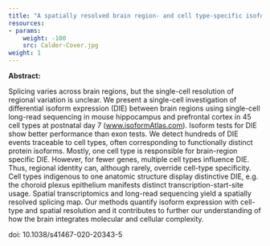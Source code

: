 ```yaml
---
title: "A spatially resolved brain region- and cell type-specific isoform atlas of the postnatal mouse brain"
resources:
- params:
    weight: -100
    src: Calder-Cover.jpg
weight: 1
---
```


**Abstract:**

Splicing varies across brain regions, but the single-cell resolution of regional variation is unclear. We present a single-cell investigation of differential isoform expression (DIE) between brain regions using single-cell long-read sequencing in mouse hippocampus and prefrontal cortex in 45 cell types at postnatal day 7 (www.isoformAtlas.com). Isoform tests for DIE show better performance than exon tests.  We detect hundreds of DIE events traceable to cell types, often corresponding to functionally distinct protein isoforms. Mostly, one cell type is responsible for brain-region specific DIE. However, for fewer genes, multiple cell types influence DIE. Thus, regional identity can, although rarely, override cell-type specificity. Cell types indigenous to one anatomic structure display distinctive DIE, e.g. the choroid plexus epithelium manifests distinct transcription-start-site usage. Spatial transcriptomics and long-read sequencing yield a spatially resolved splicing map. Our methods quantify isoform expression with cell-type and spatial resolution and it contributes to further our understanding of how the brain integrates molecular and cellular complexity.

doi: 10.1038/s41467-020-20343-5
